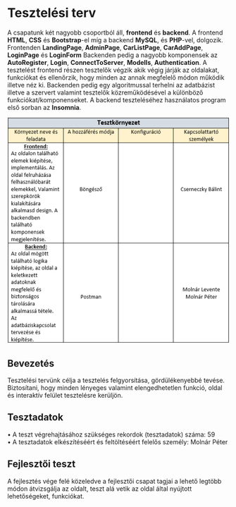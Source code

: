 # Tesztelési terv
A csapatunk két nagyobb csoportból áll, <strong>frontend</strong> és <strong>backend</strong>. A frontend <strong>HTML</strong>, <strong>CSS</strong>
és <strong>Bootstrap</strong>-el míg a backend <strong>MySQL</strong>, és <strong>PHP</strong>-vel, dolgozik. Frontenden <strong>LandingPage</strong>,
<strong>AdminPage</strong>, <strong>CarListPage</strong>, <strong>CarAddPage</strong>, <strong>LoginPage</strong> és <strong>LoginForm</strong> Backenden
pedig a nagyobb komponensek az <strong>AutoRegister</strong>, <strong>Login</strong>, <strong>ConnectToServer</strong>, <strong>Modells</strong>,
<strong>Authentication</strong>. A tesztelést frontend részen tesztelők végzik akik végig járják az oldalakat, funkciókat és ellenőrzik, hogy minden az
annak megfelelő módon működik illetve néz ki. Backenden pedig egy algoritmussal terhelni az adatbázist illetve a szervert valamint tesztelők közreműködésével a
különböző funkciókat/komponenseket. A backend teszteléséhez használatos program első sorban az <strong>Insomnia</strong>.</br>

![Tesztkörnyezet](images/tesztkornyezet.png)

## Bevezetés
Tesztelési tervünk célja a tesztelés felgyorsítása, gördülékenyebbé tevése. Biztosítani, hogy minden lényeges valamint elengedhetetlen funkció, oldal és interaktív felület tesztelésre kerüljön.


## Tesztadatok
•	A teszt végrehajtásához szükséges rekordok (tesztadatok) száma: 59</br>
•	A tesztadatok elkészítéséért és feltöltéséért felelős személy: Molnár Péter


## Fejlesztői teszt
A fejlesztés vége felé közeledve a fejlesztői csapat tagjai a lehető legtöbb módon átvizsgálja az oldalt, teszt alá vetik az oldal által nyújtott lehetőségeket, funkciókat.
